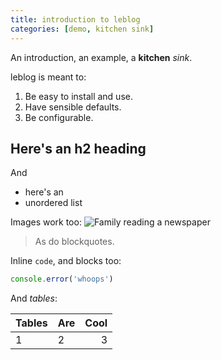 ```yaml
---
title: introduction to leblog
categories: [demo, kitchen sink]
---
```


An introduction, an example, a **kitchen** _sink_.

leblog is meant to:

1. Be easy to install and use.
2. Have sensible defaults.
3. Be configurable.

## Here's an h2 heading

And

- here's an
- unordered list

Images work too:
![Family reading a newspaper](/reading_a_newspaper.png)

> As do blockquotes.

Inline `code`, and blocks too:

```js
console.error('whoops')
```

And _tables_:

| Tables | Are | Cool |
| :----- | --- | ---: |
| 1      | 2   |    3 |
